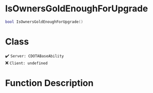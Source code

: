 # IsOwnersGoldEnoughForUpgrade
```lua
bool IsOwnersGoldEnoughForUpgrade()
```
# Class
✔️ `Server: CDOTABaseAbility`  
❌ `Client: undefined`  

# Function Description

